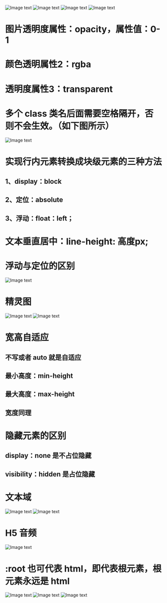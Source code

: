 ![Image text](https://github.com/wohccdaa/VS-code/blob/1d2ccd15e2112f97a69387d122e96635e710f4c9/img/%E5%85%83%E7%B4%A0%E4%B8%8E%E5%85%83%E7%B4%A0%E7%9A%84%E8%BE%B9%E8%B7%9D.png)
 ![Image text](https://github.com/wohccdaa/VS-code/blob/1abfcccc54b872bbbb5265867638810a3dbd172f/img/%E5%85%83%E7%B4%A0%E4%B8%8E%E8%BE%B9%E6%A1%86%E7%9A%84%E8%BE%B9%E8%B7%9D.png)
![Image text](https://github.com/wohccdaa/VS-code/blob/f8b3f3aba1136895ed479301c339f5ab316dfd60/img/%E5%9D%97%E5%85%83%E7%B4%A0%E7%89%B9%E7%82%B9%E7%9A%84%E5%9B%BE%E4%BE%8B.png)
![Image text](https://github.com/wohccdaa/VS-code/blob/0eb0e916754c75d72446050a677575193ddfa566/img/%E3%80%90%E5%AE%9A%E4%BD%8D%E3%80%91%E7%9F%A5%E8%AF%86%E7%82%B9.png)
# 图片透明度属性：opacity，属性值：0-1 #
# 颜色透明属性2：rgba
# 透明度属性3：transparent
# 多个 class 类名后面需要空格隔开，否则不会生效。（如下图所示）
![Image text](https://github.com/wohccdaa/VS-code/blob/efba670c38620957abba65b32bb514247a2a5139/img/PixPin_2024-05-14_07-48-51.png)
# 实现行内元素转换成块级元素的三种方法
## 1、display：block ##
## 2、定位：absolute ##
## 3、浮动：float：left； ##
# 文本垂直居中：line-height: 高度px; #
# 浮动与定位的区别 #
![Image text](https://github.com/wohccdaa/VS-code/blob/e3e5ae99417ccd17658bbfd5570128ddaf022e9c/img/%E6%B5%AE%E5%8A%A8%E4%B8%8E%E5%AE%9A%E4%BD%8D%E7%9A%84%E5%8C%BA%E5%88%AB.png)
# 精灵图 #
![Image text](https://github.com/wohccdaa/VS-code/blob/b9fa363321349cd2b6d249e40182934d4aef6927/img/%E7%B2%BE%E7%81%B5%E5%9B%BE.png)
![Image text](https://github.com/wohccdaa/VS-code/blob/b9fa363321349cd2b6d249e40182934d4aef6927/img/%E7%B2%BE%E7%81%B5%E5%9B%BE2.png)
# 宽高自适应 #
## 不写或者 auto 就是自适应 ##
## 最小高度：min-height ##
## 最大高度：max-height ##
## 宽度同理 ##
# 隐藏元素的区别 #
## display：none 是不占位隐藏 ##
## visibility：hidden 是占位隐藏 ##
# 文本域 #
![Image text](https://github.com/wohccdaa/VS-code/blob/0a5ec407c9599c6f1522b8211402e3274318488c/img/%E6%96%87%E6%9C%AC%E5%9F%9F1.png)
![Image text](https://github.com/wohccdaa/VS-code/blob/0a5ec407c9599c6f1522b8211402e3274318488c/img/%E6%96%87%E6%9C%AC%E5%9F%9F2.png)
# H5 音频 #
![Image text](https://github.com/wohccdaa/VS-code/blob/f8e99e8c7376223d1c83cbd1d80ce7198f93a7c9/img/h5%E9%9F%B3%E9%A2%91.png)
# :root 也可代表 html，即代表根元素，根元素永远是 html
![Image text]()
![Image text]()
![Image text]()
